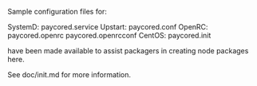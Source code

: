 Sample configuration files for:

SystemD: paycored.service
Upstart: paycored.conf
OpenRC:  paycored.openrc
         paycored.openrcconf
CentOS:  paycored.init

have been made available to assist packagers in creating node packages here.

See doc/init.md for more information.
